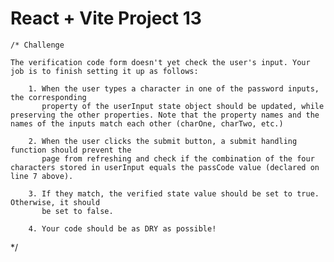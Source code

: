 # React + Vite Project 13

	/* Challenge

	The verification code form doesn't yet check the user's input. Your job is to finish setting it up as follows: 
	
		1. When the user types a character in one of the password inputs, the corresponding 
		   property of the userInput state object should be updated, while preserving the other properties. Note that the property names and the names of the inputs match each other (charOne, charTwo, etc.)
		   
		2. When the user clicks the submit button, a submit handling function should prevent the 
		   page from refreshing and check if the combination of the four characters stored in userInput equals the passCode value (declared on line 7 above).
		   
		3. If they match, the verified state value should be set to true. Otherwise, it should 
		   be set to false. 
		   
		4. Your code should be as DRY as possible!
*/
